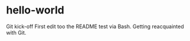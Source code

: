 # hello-world
Git kick-off
First edit too the README test via Bash. 
Getting reacquainted with Git.



